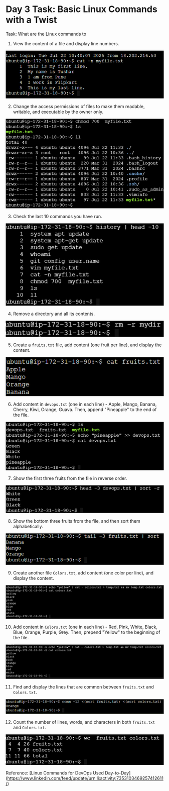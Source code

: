 # Day 3 Task: Basic Linux Commands with a Twist

Task: What are the Linux commands to

1. View the content of a file and display line numbers.

![Task 1 Output](ss/Task1.png)

2. Change the access permissions of files to make them readable, writable, and executable by the owner only.

![Task 2 Output](ss/Task2.png)

3. Check the last 10 commands you have run.

![Task 3 Output](ss/Task3.png)

4. Remove a directory and all its contents.

![Task 4 Output](ss/Task4.png)

5. Create a `fruits.txt` file, add content (one fruit per line), and display the content.

![Task 5 Output](ss/Task5.png)

6. Add content in `devops.txt` (one in each line) - Apple, Mango, Banana, Cherry, Kiwi, Orange, Guava. Then, append "Pineapple" to the end of the file.

![Task 6 Output](ss/Task6.png)

7. Show the first three fruits from the file in reverse order.

![Task 7 Output](ss/Task7.png)

8. Show the bottom three fruits from the file, and then sort them alphabetically.

![Task 8 Output](ss/Task8.png) 

9. Create another file `Colors.txt`, add content (one color per line), and display the content.

![Task 9 Output](ss/Task9.png) 

10. Add content in `Colors.txt` (one in each line) - Red, Pink, White, Black, Blue, Orange, Purple, Grey. Then, prepend "Yellow" to the beginning of the file.

![Task 10 Output](ss/Task10.png) 

11. Find and display the lines that are common between `fruits.txt` and `Colors.txt`.

![Task 11 Output](ss/Task11.png)

12. Count the number of lines, words, and characters in both `fruits.txt` and `Colors.txt`.

![Task 12 Output](ss/Task12.png)

Reference: [Linux Commands for DevOps Used Day-to-Day] (https://www.linkedin.com/feed/update/urn:li:activity:7353103469257412611/)